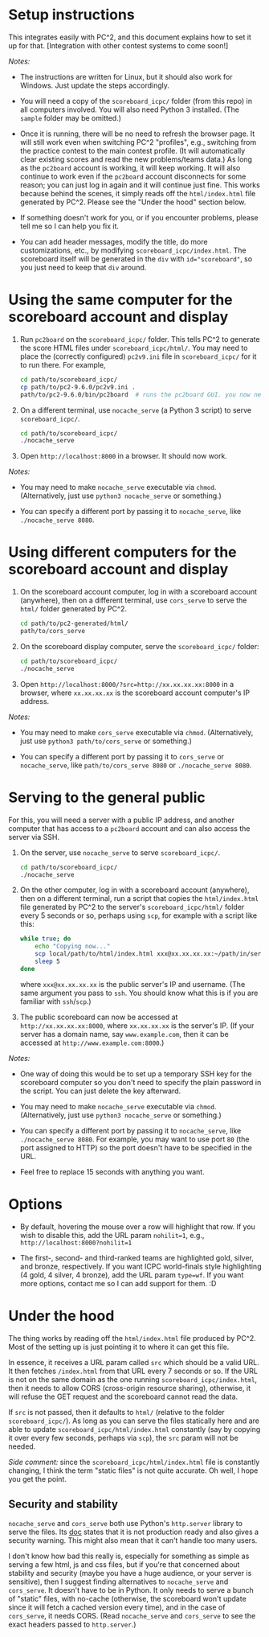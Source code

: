 # Setup instructions

This integrates easily with PC^2, and this document explains how to set it up for that. [Integration with other contest systems to come soon!]

*Notes:*

- The instructions are written for Linux, but it should also work for Windows. Just update the steps accordingly.

- You will need a copy of the `scoreboard_icpc/` folder (from this repo) in all computers involved. You will also need Python 3 installed. (The `sample` folder may be omitted.)

- Once it is running, there will be no need to refresh the browser page. It will still work even when switching PC^2 "profiles", e.g., switching from the practice contest to the main contest profile. (It will automatically clear existing scores and read the new problems/teams data.) As long as the `pc2board` account is working, it will keep working. It will also continue to work even if the `pc2board` account disconnects for some reason; you can just log in again and it will continue just fine. This works because behind the scenes, it simply reads off the `html/index.html` file generated by PC^2. Please see the "Under the hood" section below.

- If something doesn't work for you, or if you encounter problems, please tell me so I can help you fix it.

- You can add header messages, modify the title, do more customizations, etc., by modifying `scoreboard_icpc/index.html`. The scoreboard itself will be generated in the `div` with `id="scoreboard"`, so you just need to keep that `div` around.


# Using the same computer for the scoreboard account and display

1. Run `pc2board` on the `scoreboard_icpc/` folder. This tells PC^2 to generate the score HTML files under `scoreboard_icpc/html/`. You may need to place the (correctly configured) `pc2v9.ini` file in `scoreboard_icpc/` for it to run there. For example,
    
    ```bash
    cd path/to/scoreboard_icpc/
    cp path/to/pc2-9.6.0/pc2v9.ini .
    path/to/pc2-9.6.0/bin/pc2board  # runs the pc2board GUI. you now need to log in
    ```

2. On a different terminal, use `nocache_serve` (a Python 3 script) to serve `scoreboard_icpc/`.  

    ```bash
    cd path/to/scoreboard_icpc/
    ./nocache_serve
    ```

3. Open `http://localhost:8000` in a browser. It should now work.

*Notes:*

- You may need to make `nocache_serve` executable via `chmod`. (Alternatively, just use `python3 nocache_serve` or something.)

- You can specify a different port by passing it to `nocache_serve`, like `./nocache_serve 8080`.  


# Using different computers for the scoreboard account and display

1. On the scoreboard account computer, log in with a scoreboard account (anywhere), then on a different terminal, use `cors_serve` to serve the `html/` folder generated by PC^2.

    ```bash
    cd path/to/pc2-generated/html/
    path/to/cors_serve
    ```

2. On the scoreboard display computer, serve the `scoreboard_icpc/` folder:

    ```bash
    cd path/to/scoreboard_icpc/
    ./nocache_serve
    ```

3. Open `http://localhost:8000/?src=http://xx.xx.xx.xx:8000` in a browser, where `xx.xx.xx.xx` is the scoreboard account computer's IP address.

*Notes:*

- You may need to make `cors_serve` executable via `chmod`. (Alternatively, just use `python3 path/to/cors_serve` or something.)

- You can specify a different port by passing it to `cors_serve` or `nocache_serve`, like `path/to/cors_serve 8080` or `./nocache_serve 8080`.  


# Serving to the general public

For this, you will need a server with a public IP address, and another computer that has access to a `pc2board` account and can also access the server via SSH.  

1. On the server, use `nocache_serve` to serve `scoreboard_icpc/`.  

    ```bash
    cd path/to/scoreboard_icpc/
    ./nocache_serve
    ```

2. On the other computer, log in with a scoreboard account (anywhere), then on a different terminal, run a script that copies the `html/index.html` file generated by PC^2 to the server's `scoreboard_icpc/html/` folder every 5 seconds or so, perhaps using `scp`, for example with a script like this:

    ```bash
    while true; do
        echo "Copying now..."
        scp local/path/to/html/index.html xxx@xx.xx.xx.xx:~/path/in/server/to/scoreboard_icpc/html/
        sleep 5
    done
    ```

    where `xxx@xx.xx.xx.xx` is the public server's IP and username. (The same argument you pass to `ssh`. You should know what this is if you are familiar with `ssh`/`scp`.)

3. The public scoreboard can now be accessed at `http://xx.xx.xx.xx:8000`, where `xx.xx.xx.xx` is the server's IP. (If your server has a domain name, say `www.example.com`, then it can be accessed at `http://www.example.com:8000`.)


*Notes:*  

- One way of doing this would be to set up a temporary SSH key for the scoreboard computer so you don't need to specify the plain password in the script. You can just delete the key afterward.

- You may need to make `nocache_serve` executable via `chmod`. (Alternatively, just use `python3 nocache_serve` or something.)

- You can specify a different port by passing it to `nocache_serve`, like `./nocache_serve 8080`. For example, you may want to use port `80` (the port assigned to HTTP) so the port doesn't have to be specified in the URL.

- Feel free to replace 15 seconds with anything you want.


# Options

- By default, hovering the mouse over a row will highlight that row. If you wish to disable this, add the URL param `nohilit=1`, e.g., `http://localhost:8000?nohilit=1`

- The first-, second- and third-ranked teams are highlighted gold, silver, and bronze, respectively. If you want ICPC world-finals style highlighting (4 gold, 4 silver, 4 bronze), add the URL param `type=wf`. If you want more options, contact me so I can add support for them. :D


# Under the hood

The thing works by reading off the `html/index.html` file produced by PC^2. Most of the setting up is just pointing it to where it can get this file.

In essence, it receives a URL param called `src` which should be a valid URL. It then fetches `/index.html` from that URL every 7 seconds or so. If the URL is not on the same domain as the one running `scoreboard_icpc/index.html`, then it needs to allow CORS (cross-origin resource sharing), otherwise, it will refuse the GET request and the scoreboard cannot read the data.

If `src` is not passed, then it defaults to `html/` (relative to the folder `scoreboard_icpc/`). As long as you can serve the files statically here and are able to update `scoreboard_icpc/html/index.html` constantly (say by copying it over every few seconds, perhaps via `scp`), the `src` param will not be needed.  

*Side comment:* since the `scoreboard_icpc/html/index.html` file is constantly changing, I think the term "static files" is not quite accurate. Oh well, I hope you get the point.


## Security and stability  

`nocache_serve` and `cors_serve` both use Python's `http.server` library to serve the files. Its [doc](https://docs.python.org/3/library/http.server.html) states that it is not production ready and also gives a security warning. This might also mean that it can't handle too many users.

I don't know how bad this really is, especially for something as simple as serving a few html, js and css files, but if you're that concerned about stability and security (maybe you have a huge audience, or your server is sensitive), then I suggest finding alternatives to `nocache_serve` and `cors_serve`. It doesn't have to be in Python. It only needs to serve a bunch of "static" files, with no-cache (otherwise, the scoreboard won't update since it will fetch a cached version every time), and in the case of `cors_serve`, it needs CORS. (Read `nocache_serve` and `cors_serve` to see the exact headers passed to `http.server`.)


